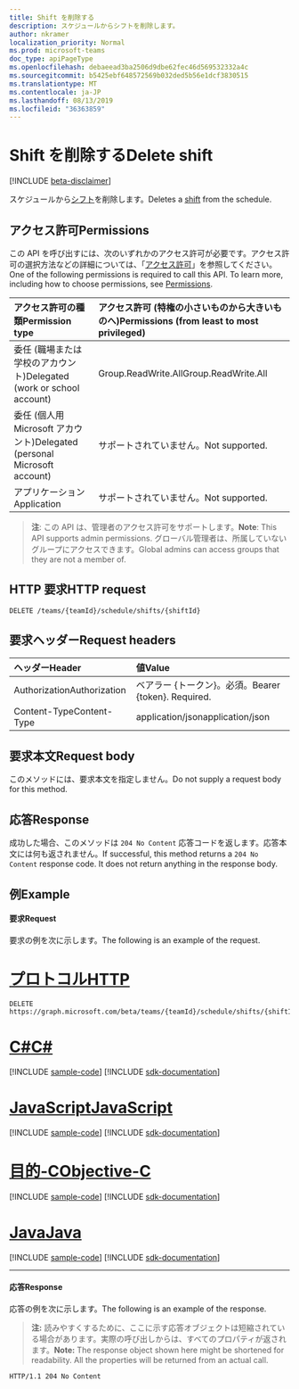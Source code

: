 ```yaml
---
title: Shift を削除する
description: スケジュールからシフトを削除します。
author: nkramer
localization_priority: Normal
ms.prod: microsoft-teams
doc_type: apiPageType
ms.openlocfilehash: debaeead3ba2506d9dbe62fec46d569532332a4c
ms.sourcegitcommit: b5425ebf648572569b032ded5b56e1dcf3830515
ms.translationtype: MT
ms.contentlocale: ja-JP
ms.lasthandoff: 08/13/2019
ms.locfileid: "36363859"
---
```

# <a name="delete-shift"></a><span data-ttu-id="8fded-103">Shift を削除する</span><span class="sxs-lookup"><span data-stu-id="8fded-103">Delete shift</span></span>

[!INCLUDE [beta-disclaimer](../../includes/beta-disclaimer.md)]

<span data-ttu-id="8fded-104">スケジュールから[シフト](../resources/shift.md)を削除します。</span><span class="sxs-lookup"><span data-stu-id="8fded-104">Deletes a [shift](../resources/shift.md) from the schedule.</span></span>

## <a name="permissions"></a><span data-ttu-id="8fded-105">アクセス許可</span><span class="sxs-lookup"><span data-stu-id="8fded-105">Permissions</span></span>

<span data-ttu-id="8fded-p101">この API を呼び出すには、次のいずれかのアクセス許可が必要です。アクセス許可の選択方法などの詳細については、「[アクセス許可](/graph/permissions-reference)」を参照してください。</span><span class="sxs-lookup"><span data-stu-id="8fded-p101">One of the following permissions is required to call this API. To learn more, including how to choose permissions, see [Permissions](/graph/permissions-reference).</span></span>

|<span data-ttu-id="8fded-108">アクセス許可の種類</span><span class="sxs-lookup"><span data-stu-id="8fded-108">Permission type</span></span>      | <span data-ttu-id="8fded-109">アクセス許可 (特権の小さいものから大きいものへ)</span><span class="sxs-lookup"><span data-stu-id="8fded-109">Permissions (from least to most privileged)</span></span>              |
|:--------------------|:---------------------------------------------------------|
|<span data-ttu-id="8fded-110">委任 (職場または学校のアカウント)</span><span class="sxs-lookup"><span data-stu-id="8fded-110">Delegated (work or school account)</span></span> | <span data-ttu-id="8fded-111">Group.ReadWrite.All</span><span class="sxs-lookup"><span data-stu-id="8fded-111">Group.ReadWrite.All</span></span>    |
|<span data-ttu-id="8fded-112">委任 (個人用 Microsoft アカウント)</span><span class="sxs-lookup"><span data-stu-id="8fded-112">Delegated (personal Microsoft account)</span></span> | <span data-ttu-id="8fded-113">サポートされていません。</span><span class="sxs-lookup"><span data-stu-id="8fded-113">Not supported.</span></span>    |
|<span data-ttu-id="8fded-114">アプリケーション</span><span class="sxs-lookup"><span data-stu-id="8fded-114">Application</span></span> | <span data-ttu-id="8fded-115">サポートされていません。</span><span class="sxs-lookup"><span data-stu-id="8fded-115">Not supported.</span></span> |

> <span data-ttu-id="8fded-116">**注**: この API は、管理者のアクセス許可をサポートします。</span><span class="sxs-lookup"><span data-stu-id="8fded-116">**Note**: This API supports admin permissions.</span></span> <span data-ttu-id="8fded-117">グローバル管理者は、所属していないグループにアクセスできます。</span><span class="sxs-lookup"><span data-stu-id="8fded-117">Global admins can access groups that they are not a member of.</span></span>

## <a name="http-request"></a><span data-ttu-id="8fded-118">HTTP 要求</span><span class="sxs-lookup"><span data-stu-id="8fded-118">HTTP request</span></span>

<!-- { "blockType": "ignored" } -->

```http
DELETE /teams/{teamId}/schedule/shifts/{shiftId}
```

## <a name="request-headers"></a><span data-ttu-id="8fded-119">要求ヘッダー</span><span class="sxs-lookup"><span data-stu-id="8fded-119">Request headers</span></span>

| <span data-ttu-id="8fded-120">ヘッダー</span><span class="sxs-lookup"><span data-stu-id="8fded-120">Header</span></span>       | <span data-ttu-id="8fded-121">値</span><span class="sxs-lookup"><span data-stu-id="8fded-121">Value</span></span> |
|:---------------|:--------|
| <span data-ttu-id="8fded-122">Authorization</span><span class="sxs-lookup"><span data-stu-id="8fded-122">Authorization</span></span>  | <span data-ttu-id="8fded-p103">ベアラー {トークン}。必須。</span><span class="sxs-lookup"><span data-stu-id="8fded-p103">Bearer {token}. Required.</span></span>  |
| <span data-ttu-id="8fded-125">Content-Type</span><span class="sxs-lookup"><span data-stu-id="8fded-125">Content-Type</span></span>  | <span data-ttu-id="8fded-126">application/json</span><span class="sxs-lookup"><span data-stu-id="8fded-126">application/json</span></span>  |

## <a name="request-body"></a><span data-ttu-id="8fded-127">要求本文</span><span class="sxs-lookup"><span data-stu-id="8fded-127">Request body</span></span>
<span data-ttu-id="8fded-128">このメソッドには、要求本文を指定しません。</span><span class="sxs-lookup"><span data-stu-id="8fded-128">Do not supply a request body for this method.</span></span>

## <a name="response"></a><span data-ttu-id="8fded-129">応答</span><span class="sxs-lookup"><span data-stu-id="8fded-129">Response</span></span>

<span data-ttu-id="8fded-p104">成功した場合、このメソッドは `204 No Content` 応答コードを返します。応答本文には何も返されません。</span><span class="sxs-lookup"><span data-stu-id="8fded-p104">If successful, this method returns a `204 No Content` response code. It does not return anything in the response body.</span></span>

## <a name="example"></a><span data-ttu-id="8fded-132">例</span><span class="sxs-lookup"><span data-stu-id="8fded-132">Example</span></span>

#### <a name="request"></a><span data-ttu-id="8fded-133">要求</span><span class="sxs-lookup"><span data-stu-id="8fded-133">Request</span></span>

<span data-ttu-id="8fded-134">要求の例を次に示します。</span><span class="sxs-lookup"><span data-stu-id="8fded-134">The following is an example of the request.</span></span>

# <a name="httptabhttp"></a>[<span data-ttu-id="8fded-135">プロトコル</span><span class="sxs-lookup"><span data-stu-id="8fded-135">HTTP</span></span>](#tab/http)
<!-- {
  "blockType": "request",
  "name": "shift-delete"
}-->
```http
DELETE https://graph.microsoft.com/beta/teams/{teamId}/schedule/shifts/{shiftId}
```
# <a name="ctabcsharp"></a>[<span data-ttu-id="8fded-136">C#</span><span class="sxs-lookup"><span data-stu-id="8fded-136">C#</span></span>](#tab/csharp)
[!INCLUDE [sample-code](../includes/snippets/csharp/shift-delete-csharp-snippets.md)]
[!INCLUDE [sdk-documentation](../includes/snippets/snippets-sdk-documentation-link.md)]

# <a name="javascripttabjavascript"></a>[<span data-ttu-id="8fded-137">JavaScript</span><span class="sxs-lookup"><span data-stu-id="8fded-137">JavaScript</span></span>](#tab/javascript)
[!INCLUDE [sample-code](../includes/snippets/javascript/shift-delete-javascript-snippets.md)]
[!INCLUDE [sdk-documentation](../includes/snippets/snippets-sdk-documentation-link.md)]

# <a name="objective-ctabobjc"></a>[<span data-ttu-id="8fded-138">目的-C</span><span class="sxs-lookup"><span data-stu-id="8fded-138">Objective-C</span></span>](#tab/objc)
[!INCLUDE [sample-code](../includes/snippets/objc/shift-delete-objc-snippets.md)]
[!INCLUDE [sdk-documentation](../includes/snippets/snippets-sdk-documentation-link.md)]

# <a name="javatabjava"></a>[<span data-ttu-id="8fded-139">Java</span><span class="sxs-lookup"><span data-stu-id="8fded-139">Java</span></span>](#tab/java)
[!INCLUDE [sample-code](../includes/snippets/java/shift-delete-java-snippets.md)]
[!INCLUDE [sdk-documentation](../includes/snippets/snippets-sdk-documentation-link.md)]

---


#### <a name="response"></a><span data-ttu-id="8fded-140">応答</span><span class="sxs-lookup"><span data-stu-id="8fded-140">Response</span></span>

<span data-ttu-id="8fded-141">応答の例を次に示します。</span><span class="sxs-lookup"><span data-stu-id="8fded-141">The following is an example of the response.</span></span> 

><span data-ttu-id="8fded-p105">**注:** 読みやすくするために、ここに示す応答オブジェクトは短縮されている場合があります。実際の呼び出しからは、すべてのプロパティが返されます。</span><span class="sxs-lookup"><span data-stu-id="8fded-p105">**Note:** The response object shown here might be shortened for readability. All the properties will be returned from an actual call.</span></span>
<!-- {
  "blockType": "response",
  "truncated": true,
  "@odata.type": "microsoft.graph.None"
} -->

```http
HTTP/1.1 204 No Content
```

<!-- uuid: 8fcb5dbc-d5aa-4681-8e31-b001d5168d79
2015-10-25 14:57:30 UTC -->
<!--
{
  "type": "#page.annotation",
  "description": "Deletes a shift from the schedule",
  "keywords": "",
  "section": "documentation",
  "tocPath": "",
  "suppressions": [
  ]
}
-->
